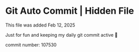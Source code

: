 # Git Auto Commit | Hidden File

This file was added Feb 12, 2025

Just for fun and keeping my daily git commit active 🤪

commit number: 107530
